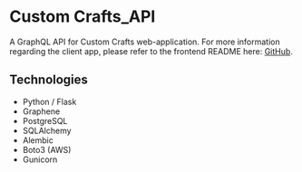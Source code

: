 # Custom Crafts_API

A GraphQL API for Custom Crafts web-application.
For more information regarding the client app, please refer to the frontend README here:  [GitHub](https://github.com/ZacharyRizer/Custom-Crafts).

## Technologies

* Python / Flask
* Graphene
* PostgreSQL
* SQLAlchemy
* Alembic
* Boto3 (AWS)
* Gunicorn